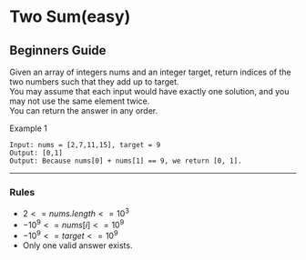 # Two Sum(easy)

## Beginners Guide

Given an array of integers nums and an integer target, return indices of the two numbers such that they add up to target.  
You may assume that each input would have exactly one solution, and you may not use the same element twice.  
You can return the answer in any order.  

Example 1

```go=
Input: nums = [2,7,11,15], target = 9
Output: [0,1]
Output: Because nums[0] + nums[1] == 9, we return [0, 1].
```

---

### Rules

* $2 <= nums.length <= 10^3$
* $-10^9 <= nums[i] <= 10^9$
* $-10^9 <= target <= 10^9$
* Only one valid answer exists.
